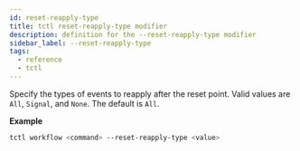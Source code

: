 ```yaml
---
id: reset-reapply-type
title: tctl reset-reapply-type modifier
description: definition for the --reset-reapply-type modifier
sidebar_label: --reset-reapply-type
tags:
  - reference
  - tctl
---
```


Specify the types of events to reapply after the reset point.
Valid values are `All`, `Signal`, and `None`. The default is `All`.

**Example**

```bash
tctl workflow <command> --reset-reapply-type <value>
```

